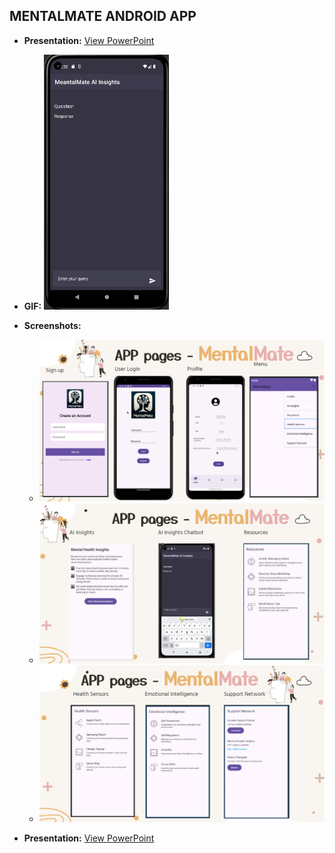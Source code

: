 ## MENTALMATE ANDROID APP

- **Presentation:** [View PowerPoint](https://github.com/ba-00001/DEMOS-PROJECTS/blob/main/resources/MENTALMATE-FILES/MentalMate%20FINAL.pptx)

- **GIF:**   <img src="https://github.com/ba-00001/DEMOS-PROJECTS/blob/main/resources/MENTALMATE-FILES/MENTALMATE_AI_GIF.gif" width="200" alt="Image 1">
- **Screenshots:** 
  - ![Screenshot 1](https://github.com/ba-00001/DEMOS-PROJECTS/blob/main/resources/MENTALMATE-FILES/MENTALMATE%20PAGES-1.png)
  - ![Screenshot 2](https://github.com/ba-00001/DEMOS-PROJECTS/blob/main/resources/MENTALMATE-FILES/MENTALMATE%20PAGES-2.png)
  - ![Screenshot 2](https://github.com/ba-00001/DEMOS-PROJECTS/blob/main/resources/MENTALMATE-FILES/MENTALMATE%20PAGES-3.png)
- **Presentation:** [View PowerPoint](https://github.com/ba-00001/DEMOS-PROJECTS/blob/main/resources/MENTALMATE-FILES/MentalMate%20FINAL.pptx)
